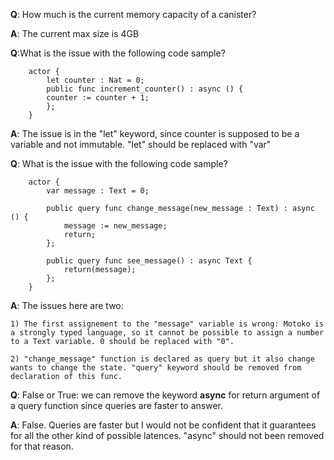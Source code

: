 **Q**: How much is the current memory capacity of a canister?

**A**: The current max size is 4GB

**Q**:What is the issue with the following code sample?
```motoko
    actor {
        let counter : Nat = 0;
        public func increment_counter() : async () {
        counter := counter + 1;
        };
    }
```
**A**: The issue is in the "let" keyword, since counter is supposed to be a variable and not immutable. "let" should be replaced with "var"


**Q**: What is the issue with the following code sample?
```motoko
    actor {
        var message : Text = 0;

        public query func change_message(new_message : Text) : async () {
            message := new_message;
            return;
        };

        public query func see_message() : async Text {
            return(message);
        };
    }
```

**A**: The issues here are two:

    1) The first assignement to the "message" variable is wrong: Motoko is a strongly typed language, so it cannot be possible to assign a number to a Text variable. 0 should be replaced with "0".

    2) "change_message" function is declared as query but it also change wants to change the state. "query" keyword should be removed from declaration of this func.

**Q**: False or True: we can remove the keyword **async** for return argument of a query function since queries are faster to answer.

**A**: False. Queries are faster but I would not be confident that it guarantees for all the other kind of possible latences. "async" should not been removed for that reason.
